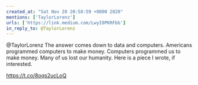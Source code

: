 ```yaml
---
created_at: "Sat Nov 28 20:58:59 +0000 2020"
mentions: ['TaylorLorenz']
urls: ['https://link.medium.com/LwyI0PKRFbb']
in_reply_to: @TaylorLorenz
---
```


@TaylorLorenz The answer comes down to data and computers. Americans programmed computers to make money. Computers programmed us to make money. Many of us lost our humanity. Here is a piece I wrote, if interested.

 https://t.co/8oqs2ucLoQ